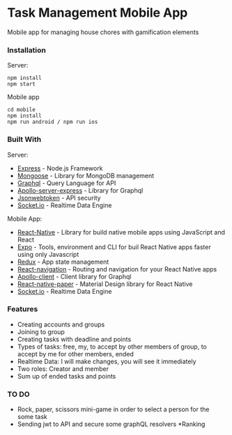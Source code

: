 # Task Management Mobile App

Mobile app for managing house chores with gamification elements

### Installation

Server:
```
npm install
npm start
```

Mobile app
```
cd mobile
npm install
npm run android / npm run ios
```

### Built With

Server:
* [Express](https://expressjs.com/) - Node.js Framework
* [Mongoose](https://mongoosejs.com/) - Library for MongoDB management
* [Graphql](https://graphql.org/) - Query Language for API
* [Apollo-server-express](https://www.apollographql.com/) - Library for Graphql
* [Jsonwebtoken](https://jwt.io/) - API security
* [Socket.io](https://socket.io/) - Realtime Data Engine

Mobile App:
* [React-Native](https://facebook.github.io/react-native/) - Library for build native mobile apps using JavaScript and React
* [Expo](https://expo.io/) - Tools, environment and CLI for buil React Native apps faster using only Javascript
* [Redux](https://redux.js.org/) - App state management
* [React-navigation](https://reactnavigation.org/) - Routing and navigation for your React Native apps
* [Apollo-client](https://www.apollographql.com/) - Client library for Graphql
* [React-native-paper](https://reactnativepaper.com/) - Material Design library for React Native
* [Socket.io](https://socket.io/) - Realtime Data Engine

### Features
* Creating accounts and groups
* Joining to group
* Creating tasks with deadline and points
* Types of tasks: free, my, to accept by other members of group, to accept by me for other members, ended
* Realtime Data: I will make changes, you will see it immediately
* Two roles: Creator and member
* Sum up of ended tasks and points

### TO DO
* Rock, paper, scissors mini-game in order to select a person for the some task
* Sending jwt to API and secure some graphQL resolvers
*Ranking
